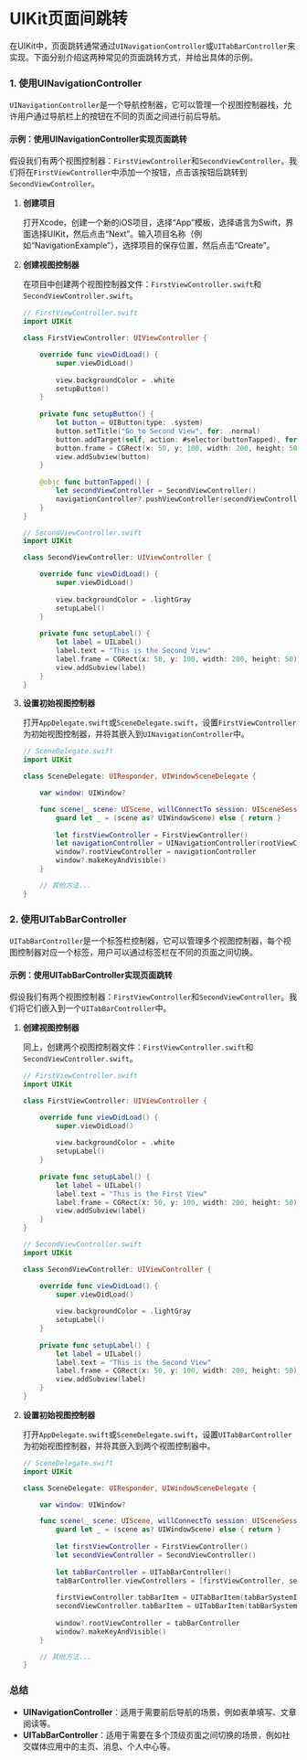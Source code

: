 # UIKit页面间跳转
在UIKit中，页面跳转通常通过`UINavigationController`或`UITabBarController`来实现。下面分别介绍这两种常见的页面跳转方式，并给出具体的示例。

### 1. 使用UINavigationController

`UINavigationController`是一个导航控制器，它可以管理一个视图控制器栈，允许用户通过导航栏上的按钮在不同的页面之间进行前后导航。

#### 示例：使用UINavigationController实现页面跳转

假设我们有两个视图控制器：`FirstViewController`和`SecondViewController`。我们将在`FirstViewController`中添加一个按钮，点击该按钮后跳转到`SecondViewController`。

1. **创建项目**

   打开Xcode，创建一个新的iOS项目，选择“App”模板，选择语言为Swift，界面选择UIKit，然后点击“Next”。输入项目名称（例如“NavigationExample”），选择项目的保存位置，然后点击“Create”。

2. **创建视图控制器**

   在项目中创建两个视图控制器文件：`FirstViewController.swift`和`SecondViewController.swift`。

   ```swift
   // FirstViewController.swift
   import UIKit

   class FirstViewController: UIViewController {

       override func viewDidLoad() {
           super.viewDidLoad()
           
           view.backgroundColor = .white
           setupButton()
       }
       
       private func setupButton() {
           let button = UIButton(type: .system)
           button.setTitle("Go to Second View", for: .normal)
           button.addTarget(self, action: #selector(buttonTapped), for: .touchUpInside)
           button.frame = CGRect(x: 50, y: 100, width: 200, height: 50)
           view.addSubview(button)
       }
       
       @objc func buttonTapped() {
           let secondViewController = SecondViewController()
           navigationController?.pushViewController(secondViewController, animated: true)
       }
   }
   ```

   ```swift
   // SecondViewController.swift
   import UIKit

   class SecondViewController: UIViewController {

       override func viewDidLoad() {
           super.viewDidLoad()
           
           view.backgroundColor = .lightGray
           setupLabel()
       }
       
       private func setupLabel() {
           let label = UILabel()
           label.text = "This is the Second View"
           label.frame = CGRect(x: 50, y: 100, width: 200, height: 50)
           view.addSubview(label)
       }
   }
   ```

3. **设置初始视图控制器**

   打开`AppDelegate.swift`或`SceneDelegate.swift`，设置`FirstViewController`为初始视图控制器，并将其嵌入到`UINavigationController`中。

   ```swift
   // SceneDelegate.swift
   import UIKit

   class SceneDelegate: UIResponder, UIWindowSceneDelegate {

       var window: UIWindow?

       func scene(_ scene: UIScene, willConnectTo session: UISceneSession, options connectionOptions: UIScene.ConnectionOptions) {
           guard let _ = (scene as? UIWindowScene) else { return }
           
           let firstViewController = FirstViewController()
           let navigationController = UINavigationController(rootViewController: firstViewController)
           window?.rootViewController = navigationController
           window?.makeKeyAndVisible()
       }

       // 其他方法...
   }
   ```

### 2. 使用UITabBarController

`UITabBarController`是一个标签栏控制器，它可以管理多个视图控制器，每个视图控制器对应一个标签，用户可以通过标签栏在不同的页面之间切换。

#### 示例：使用UITabBarController实现页面跳转

假设我们有两个视图控制器：`FirstViewController`和`SecondViewController`。我们将它们嵌入到一个`UITabBarController`中。

1. **创建视图控制器**

   同上，创建两个视图控制器文件：`FirstViewController.swift`和`SecondViewController.swift`。

   ```swift
   // FirstViewController.swift
   import UIKit

   class FirstViewController: UIViewController {

       override func viewDidLoad() {
           super.viewDidLoad()
           
           view.backgroundColor = .white
           setupLabel()
       }
       
       private func setupLabel() {
           let label = UILabel()
           label.text = "This is the First View"
           label.frame = CGRect(x: 50, y: 100, width: 200, height: 50)
           view.addSubview(label)
       }
   }
   ```

   ```swift
   // SecondViewController.swift
   import UIKit

   class SecondViewController: UIViewController {

       override func viewDidLoad() {
           super.viewDidLoad()
           
           view.backgroundColor = .lightGray
           setupLabel()
       }
       
       private func setupLabel() {
           let label = UILabel()
           label.text = "This is the Second View"
           label.frame = CGRect(x: 50, y: 100, width: 200, height: 50)
           view.addSubview(label)
       }
   }
   ```

2. **设置初始视图控制器**

   打开`AppDelegate.swift`或`SceneDelegate.swift`，设置`UITabBarController`为初始视图控制器，并将其嵌入到两个视图控制器中。

   ```swift
   // SceneDelegate.swift
   import UIKit

   class SceneDelegate: UIResponder, UIWindowSceneDelegate {

       var window: UIWindow?

       func scene(_ scene: UIScene, willConnectTo session: UISceneSession, options connectionOptions: UIScene.ConnectionOptions) {
           guard let _ = (scene as? UIWindowScene) else { return }
           
           let firstViewController = FirstViewController()
           let secondViewController = SecondViewController()
           
           let tabBarController = UITabBarController()
           tabBarController.viewControllers = [firstViewController, secondViewController]
           
           firstViewController.tabBarItem = UITabBarItem(tabBarSystemItem: .search, tag: 0)
           secondViewController.tabBarItem = UITabBarItem(tabBarSystemItem: .favorites, tag: 1)
           
           window?.rootViewController = tabBarController
           window?.makeKeyAndVisible()
       }

       // 其他方法...
   }
   ```

### 总结

- **UINavigationController**：适用于需要前后导航的场景，例如表单填写、文章阅读等。
- **UITabBarController**：适用于需要在多个顶级页面之间切换的场景，例如社交媒体应用中的主页、消息、个人中心等。


